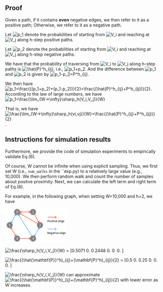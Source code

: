 ## Proof
Given a path, if it contains **even** negative edges, we then refer to it as a positive path; Otherwise, we refer to it as a negative path.

Let <img src="https://latex.codecogs.com/svg.image?p_1" title="p_1" /> denote the probabilities of starting from <img src="https://latex.codecogs.com/svg.image?V_i" title="V_i" /> and reaching at <img src="https://latex.codecogs.com/svg.image?V_j" title="V_j" /> along h-step positive paths.

Let <img src="https://latex.codecogs.com/svg.image?p_2" title="p_2" /> denote the probabilities of starting from <img src="https://latex.codecogs.com/svg.image?V_i" title="V_i" /> and reaching at <img src="https://latex.codecogs.com/svg.image?V_j" title="V_j" /> along h-step negative paths.

We have that the probability of traversing from <img src="https://latex.codecogs.com/svg.image?V_i" title="V_i" /> to <img src="https://latex.codecogs.com/svg.image?V_j" title="V_j" /> along h-step paths is <img src="https://latex.codecogs.com/svg.image?\hat{P}^h_{ij}" title="\hat{P}^h_{ij}" />, i.e., <img src="https://latex.codecogs.com/svg.image?p_1+p_2" title="p_1+p_2" />.
And the difference between <img src="https://latex.codecogs.com/svg.image?p_1" title="p_1" /> and <img src="https://latex.codecogs.com/svg.image?p_2" title="p_2" /> is given by <img src="https://latex.codecogs.com/svg.image?p_1-p_2=P^h_{ij}" title="p_1-p_2=P^h_{ij}" />.  

We then have <img src="https://latex.codecogs.com/svg.image?p_1=\frac{((p_1+p_2)+(p_1-p_2))}{2}=\frac{(\hat{P}^h_{ij}+P^h_{ij})}{2}" title="p_1=\frac{((p_1+p_2)+(p_1-p_2))}{2}=\frac{(\hat{P}^h_{ij}+P^h_{ij})}{2}" />.
According to the law of large numbers, we have <img src="https://latex.codecogs.com/svg.image?p_1=\frac{\lim_{W->\infty}\sharp_h(V_i,V_j)}{W}" title="p_1=\frac{\lim_{W->\infty}\sharp_h(V_i,V_j)}{W}" />

That is, we have <img src="https://latex.codecogs.com/svg.image?\frac{\lim_{W->\infty}\sharp_h(vi,vj)}{W}=\frac{(\hat{P}^h_{ij}+P^h_{ij})}{2}" title="\frac{\lim_{W->\infty}\sharp_h(vi,vj)}{W}=\frac{(\hat{P}^h_{ij}+P^h_{ij})}{2}" />.

## Instructions for simulation results
Furthermore, we provide the code of simulation experiments to empirically validate Eq.(6).

Of course, W cannot be infinite when using explicit sampling.
Thus, we first set W (i.e., `num_walks` in the ``exp.py) to a relatively large value (e.g., 10,000).
We then perform random walk and count the number of samples about positve proximity. Next, we can calculate the left term and right term of Eq.(6).

For example, in the following graph, when setting W=10,000 and h=2, we have

<img src="test.png" width="40%" height="40%">

<img src="https://latex.codecogs.com/svg.image?\frac{\sharp_h(V_i,V_j)}{W}" title="\frac{\sharp_h(V_i,V_j)}{W}" /> = \[0.5071 0.     0.2448 0.     0.     0.    \]

<img src="https://latex.codecogs.com/svg.image?\frac{(\hat{\mathbf{P}}^h)_{ij}&plus;(\mathbf{P}^h)_{ij}}{2}" title="\frac{(\hat{\mathbf{P}}^h)_{ij}+(\mathbf{P}^h)_{ij}}{2}" /> = [0.5  0.   0.25 0.   0.   0.  ]


<img src="https://latex.codecogs.com/svg.image?\frac{\sharp_h(V_i,V_j)}{W}" title="\frac{\sharp_h(V_i,V_j)}{W}" /> can approximate <img src="https://latex.codecogs.com/svg.image?\frac{(\hat{\mathbf{P}}^h)_{ij}&plus;(\mathbf{P}^h)_{ij}}{2}" title="\frac{(\hat{\mathbf{P}}^h)_{ij}+(\mathbf{P}^h)_{ij}}{2}" /> with lower error as W increases.
